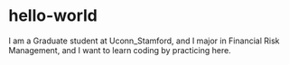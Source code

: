 # hello-world
I am a Graduate student at Uconn_Stamford, and I major in Financial Risk Management, and I want to learn coding by practicing here.
